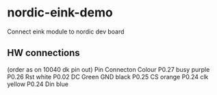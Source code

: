 # nordic-eink-demo
Connect eink module to nordic dev board

## HW connections
(order as on 10040 dk pin out)
Pin     Connecton   Colour
P0.27   busy        purple
P0.26   Rst         white
P0.02   DC          Green
GND                 black
P0.25   CS          orange
P0.24   clk         yellow
P0.24   Din         blue
